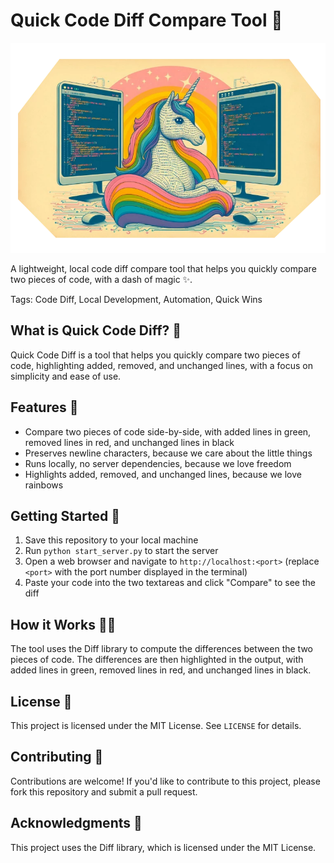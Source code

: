 
# Quick Code Diff Compare Tool 🎉

![Code Diff Unicorn](code_diff_unicorn.webp)

A lightweight, local code diff compare tool that helps you quickly compare two pieces of code, with a dash of magic ✨.

Tags: Code Diff, Local Development, Automation, Quick Wins

## What is Quick Code Diff? 🤔
Quick Code Diff is a tool that helps you quickly compare two pieces of code, highlighting added, removed, and unchanged lines, with a focus on simplicity and ease of use.

## Features 🎊
- Compare two pieces of code side-by-side, with added lines in green, removed lines in red, and unchanged lines in black
- Preserves newline characters, because we care about the little things
- Runs locally, no server dependencies, because we love freedom
- Highlights added, removed, and unchanged lines, because we love rainbows

## Getting Started 🚀
1. Save this repository to your local machine
2. Run `python start_server.py` to start the server
3. Open a web browser and navigate to `http://localhost:<port>` (replace `<port>` with the port number displayed in the terminal)
4. Paste your code into the two textareas and click "Compare" to see the diff

## How it Works 🧙‍♂️
The tool uses the Diff library to compute the differences between the two pieces of code. The differences are then highlighted in the output, with added lines in green, removed lines in red, and unchanged lines in black.

## License 📜
This project is licensed under the MIT License. See `LICENSE` for details.

## Contributing 🤝
Contributions are welcome! If you'd like to contribute to this project, please fork this repository and submit a pull request.

## Acknowledgments 🙏
This project uses the Diff library, which is licensed under the MIT License.
